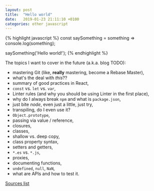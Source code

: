 ```yaml
---
layout: post
title:  "Hello world"
date:   2019-01-23 21:11:10 +0100
categories: other javascript
---
```


{% highlight javascript %}
const saySomething =
    something => console.log(something);

saySomething('Hello world!');
{% endhighlight %}
<!--more-->

The topics I want to cover in the future (a.k.a. blog TODO):

* mastering Git (like, **really** mastering, become a Rebase Master),
* what's the deal with *this*??
* summary of good practices in React,
* `const` vs. `let` vs. `var`,
* Linter rules (and why you should be using Linter in the first place),
* why do I always break `npm` and what is `package.json`,
* just bite *node*, even just a little, just try,
* transpiling, do I even use it?
* `Object.prototype`,
* passing via value / reference,
* closures,
* classes,
* shallow vs. deep copy,
* class property syntax,
* setters and getters,
* `*.es` vs. `*.js`,
* proxies,
* documenting functions,
* `undefined`, `null`, `NaN`,
* what are APIs and how to test it.

[Sources list](../resources.md)